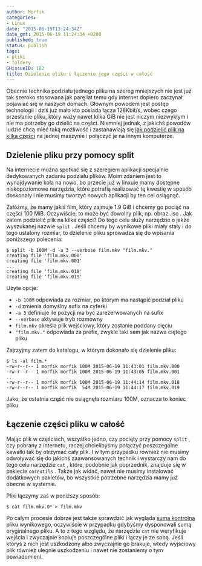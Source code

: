 ```yaml
---
author: Morfik
categories:
- Linux
date: "2015-06-19T13:24:34Z"
date_gmt: 2015-06-19 11:24:34 +0200
published: true
status: publish
tags:
- pliki
- foldery
GHissueID: 102
title: Dzielenie pliku i łączenie jego części w całość
---
```


Obecnie technika podziału jednego pliku na szereg mniejszych nie jest już tak szeroko stosowana jak
parę lat temu gdy internet dopiero zaczynał pojawiać się w naszych domach. Głównym powodem jest
postęp technologii i dziś już mało kto posiada łącza 128Kbit/s, wobec czego przesłanie pliku, który
waży nawet kilka GiB nie jest niczym niezwykłym i nie ma potrzeby go dzielić na części. Niemniej
jednak, z jakichś powodów ludzie chcą mieć taką możliwość i zastanawiają się [jak podzielić plik na
kilka
części](https://unix.stackexchange.com/questions/24630/whats-the-best-way-to-join-files-again-after-splitting-them)
na jednej maszynie i połączyć je na innym komputerze.

<!--more-->
## Dzielenie pliku przy pomocy split

Na internecie można spotkać się z szeregiem aplikacji specjalnie dedykowanych zadaniu podziału
plików. Moim zdaniem jest to wynajdywanie koła na nowo, bo przecie już w linxuie mamy dostępne
niskopoziomowe narzędzia, które potrafią realizować tę kwestię w sposób doskonały i nie musimy
tworzyć nowych aplikacji by ten cel osiągnąć.

Załóżmy, że mamy jakiś film, który zajmuje 1.9 GiB i chcemy go pociąć na części 100 MiB. Oczywiście,
to może być dowolny plik, np. obraz .iso . Jak zatem podzielić plik na kilka części? Do tego celu
służy narzędzie o jakże wyszukanej nazwie `split` . Jeśli chcemy by wynikowe pliki miały stały i do
tego ustalony rozmiar, to dzielenie pliku sprowadza się do wpisania poniższego polecenia:

    $ split -b 100M -d -a 3 --verbose film.mkv "film.mkv."
    creating file 'film.mkv.000'
    creating file 'film.mkv.001'
    ...
    creating file 'film.mkv.018'
    creating file 'film.mkv.019'

Użyte opcje:

  - `-b 100M` odpowiada za rozmiar, po którym ma nastąpić podział pliku
  - `-d` zmienia domyślny sufix na cyferki
  - `-a 3` definiuje ile pozycji ma być zarezerwowanych na sufix
  - `--verbose` aktywuje tryb rozmowny
  - `film.mkv` określa plik wejściowy, który zostanie poddany cięciu
  - `"film.mkv."` odpowiada za prefix, zwykle taki sam jak nazwa ciętego pliku

Zajrzyjmy zatem do katalogu, w którym dokonało się dzielenie pliku:

    $ ls -al film.*
    -rw-r--r-- 1 morfik morfik 100M 2015-06-19 11:43:01 film.mkv.000
    -rw-r--r-- 1 morfik morfik 100M 2015-06-19 11:43:05 film.mkv.001
    ...
    -rw-r--r-- 1 morfik morfik 100M 2015-06-19 11:44:14 film.mkv.018
    -rw-r--r-- 1 morfik morfik  54M 2015-06-19 11:44:17 film.mkv.019

Jako, że ostatnia część nie osiągnęła rozmiaru 100M, oznacza to koniec pliku.

## Łączenie części pliku w całość

Mając plik w częściach, wszystko jedno, czy pocięty przy pomocy `split` , czy pobrany z internetu,
raczej chcielibyśmy połączyć poszczególne kawałki tak by otrzymać cały plik. I w tym przypadku
również nie musimy odwoływać się do jakichś zaawansowanych technik i wystarczy nam do tego celu
narzędzie `cat` , które, podobnie jak poprzednik, znajduje się w pakiecie `coreutils` . Także jak
widać, nawet nie musimy instalować dodatkowych pakietów, bo wszystkie potrzebne narzędzia mamy już
obecne w systemie.

Pliki łączymy zaś w poniższy sposób:

    $ cat film.mkv.0* > film.mkv

Po całym procesie dobrze jest także sprawdzić jak wygląda [suma
kontrolna](/post/suma-kontrolna-nagranego-obrazu-iso/) pliku wynikowego, oczywiście
w przypadku gdybyśmy dysponowali sumą oryginalnego pliku. A to z tego względu, że narzędzie `cat`
nie weryfikuje wejścia i zwyczajnie kopiuje poszczególne pliki i łączy je ze sobą. Jeśli któryś z
nich jest uszkodzony albo zwyczajnie go brakuje, wtedy wyjściowy plik również ulegnie uszkodzeniu i
nawet nie zostaniemy o tym powiadomieni.
